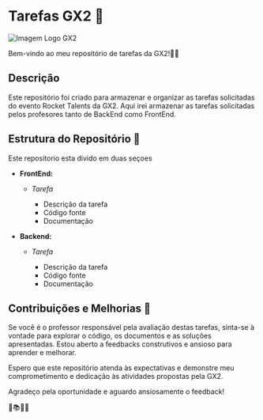 # Tarefas GX2 🚀
![Imagem Logo GX2](https://media.licdn.com/dms/image/C4D0BAQHm4J21_8rIGw/company-logo_200_200/0/1672233312751/gx2tecnologia_logo?e=1707955200&v=beta&t=I3SsNnMma1SnlQuPiunkoeTAeYCD7mqDVK6KlwuYLnc)

Bem-vindo ao meu repositório de tarefas da GX2!👨‍💻

## Descrição

Este repositório foi criado para armazenar e organizar as tarefas solicitadas do evento Rocket Talents da GX2. Aqui irei armazenar as tarefas solicitadas pelos profesores tanto de BackEnd como FrontEnd.

## Estrutura do Repositório 📂
Este repositorio esta divido em duas seçoes


- **FrontEnd:**
  - *Tarefa*

      - Descrição da tarefa
      - Código fonte
      - Documentação
  
- **Backend:**
  - *Tarefa*

      - Descrição da tarefa
      - Código fonte
      - Documentação

## Contribuições e Melhorias 🌟

Se você é o professor responsável pela avaliação destas tarefas, sinta-se à vontade para explorar o código, os documentos e as soluções apresentadas. Estou aberto a feedbacks construtivos e ansioso para aprender e melhorar.

Espero que este repositório atenda às expectativas e demonstre meu comprometimento e dedicação às atividades propostas pela GX2.

Agradeço pela oportunidade e aguardo ansiosamente o feedback!

🚀📚👨‍🎓

